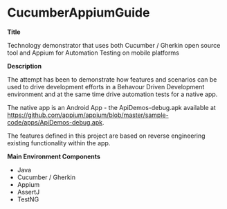 # CucumberAppiumGuide

**Title**

Technology demonstrator that uses both Cucumber / Gherkin open source tool and 
Appium for Automation Testing on mobile platforms

**Description**

The attempt has been to demonstrate how features and scenarios can be used to drive  development efforts in a Behavour Driven Development 
environment and at the same time drive automation tests for a native app.

The native app is an Android App - the ApiDemos-debug.apk available at 
https://github.com/appium/appium/blob/master/sample-code/apps/ApiDemos-debug.apk.

The features defined in this project are based on reverse engineering existing functionality within the app.

**Main Environment Components**

* Java
* Cucumber / Gherkin
* Appium
* AssertJ
* TestNG

